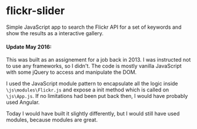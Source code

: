 flickr-slider
=============

Simple JavaScript app to search the Flickr API for a set of keywords and show the results as a interactive gallery.

#### Update May 2016: 

This was built as an assignement for a job back in 2013. I was instructed not to use any frameworks, so I didn't. The code is mostly vanilla JavaScript with some jQuery to access and manipulate the DOM. 

I used the JavaScript module pattern to encapsulate all the logic inside `\js\modules\Flickr.js` and expose a init method which is called on `\js\App.js`. If no limitations had been put back then, I would have probably used Angular.

Today I would have built it slightly differently, but I would still have used modules, because modules are great.